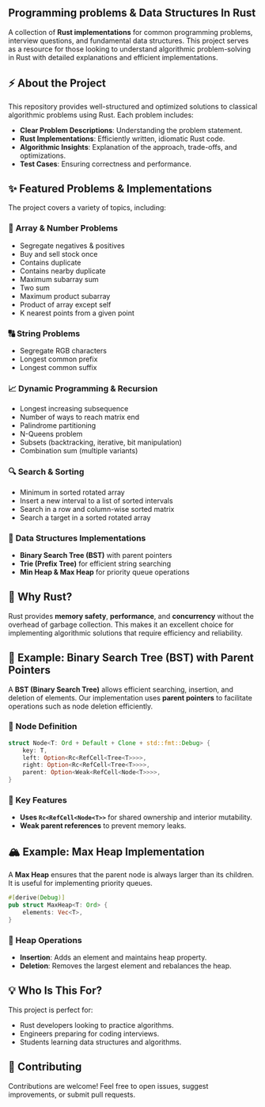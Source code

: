## Programming problems & Data Structures In Rust

A collection of **Rust implementations** for common programming problems, interview questions, and fundamental data structures. This project serves as a resource for those looking to understand algorithmic problem-solving in Rust with detailed explanations and efficient implementations.

## ⚡ About the Project
This repository provides well-structured and optimized solutions to classical algorithmic problems using Rust. Each problem includes:
- **Clear Problem Descriptions**: Understanding the problem statement.
- **Rust Implementations**: Efficiently written, idiomatic Rust code.
- **Algorithmic Insights**: Explanation of the approach, trade-offs, and optimizations.
- **Test Cases**: Ensuring correctness and performance.

## ✨ Featured Problems & Implementations
The project covers a variety of topics, including:

### 🔢 **Array & Number Problems**
- Segregate negatives & positives
- Buy and sell stock once
- Contains duplicate
- Contains nearby duplicate
- Maximum subarray sum
- Two sum
- Maximum product subarray
- Product of array except self
- K nearest points from a given point

### 🔠 **String Problems**
- Segregate RGB characters
- Longest common prefix
- Longest common suffix

### 📈 **Dynamic Programming & Recursion**
- Longest increasing subsequence
- Number of ways to reach matrix end
- Palindrome partitioning
- N-Queens problem
- Subsets (backtracking, iterative, bit manipulation)
- Combination sum (multiple variants)

### 🔍 **Search & Sorting**
- Minimum in sorted rotated array
- Insert a new interval to a list of sorted intervals
- Search in a row and column-wise sorted matrix
- Search a target in a sorted rotated array

### 🌳 **Data Structures Implementations**
- **Binary Search Tree (BST)** with parent pointers
- **Trie (Prefix Tree)** for efficient string searching
- **Min Heap & Max Heap** for priority queue operations

## 🦀 Why Rust?
Rust provides **memory safety**, **performance**, and **concurrency** without the overhead of garbage collection. This makes it an excellent choice for implementing algorithmic solutions that require efficiency and reliability.

## 📜 Example: Binary Search Tree (BST) with Parent Pointers
A **BST (Binary Search Tree)** allows efficient searching, insertion, and deletion of elements. Our implementation uses **parent pointers** to facilitate operations such as node deletion efficiently.

### 🌲 Node Definition
```rust
struct Node<T: Ord + Default + Clone + std::fmt::Debug> {
    key: T,
    left: Option<Rc<RefCell<Tree<T>>>>,
    right: Option<Rc<RefCell<Tree<T>>>>,
    parent: Option<Weak<RefCell<Node<T>>>>,
}
```
### 🔧 Key Features
- **Uses `Rc<RefCell<Node<T>>`** for shared ownership and interior mutability.
- **Weak parent references** to prevent memory leaks.

## 🏔️ Example: Max Heap Implementation
A **Max Heap** ensures that the parent node is always larger than its children. It is useful for implementing priority queues.

```rust
#[derive(Debug)]
pub struct MaxHeap<T: Ord> {
    elements: Vec<T>,
}
```
### 🔹 Heap Operations
- **Insertion**: Adds an element and maintains heap property.
- **Deletion**: Removes the largest element and rebalances the heap.

## 💡 Who Is This For?
This project is perfect for:
- Rust developers looking to practice algorithms.
- Engineers preparing for coding interviews.
- Students learning data structures and algorithms.

## 🤝 Contributing
Contributions are welcome! Feel free to open issues, suggest improvements, or submit pull requests.

